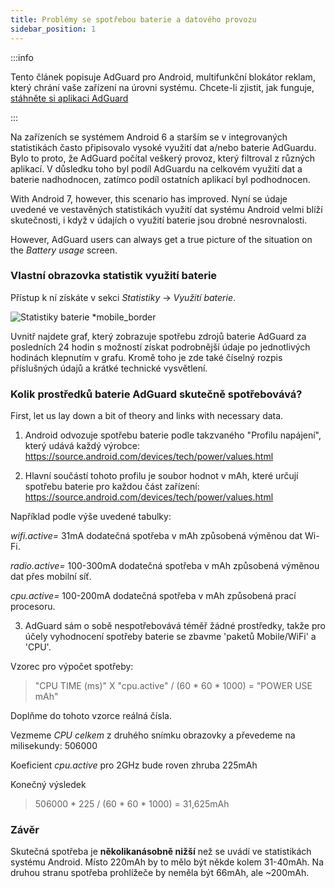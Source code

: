 ```yaml
---
title: Problémy se spotřebou baterie a datového provozu
sidebar_position: 1
---
```


:::info

Tento článek popisuje AdGuard pro Android, multifunkční blokátor reklam, který chrání vaše zařízení na úrovni systému. Chcete-li zjistit, jak funguje, [stáhněte si aplikaci AdGuard](https://adguard.com/download.html?auto=true)

:::

Na zařízeních se systémem Android 6 a starším se v integrovaných statistikách často připisovalo vysoké využití dat a/nebo baterie AdGuardu. Bylo to proto, že AdGuard počítal veškerý provoz, který filtroval z různých aplikací. V důsledku toho byl podíl AdGuardu na celkovém využití dat a baterie nadhodnocen, zatímco podíl ostatních aplikací byl podhodnocen.

With Android 7, however, this scenario has improved. Nyní se údaje uvedené ve vestavěných statistikách využití dat systému Android velmi blíží skutečnosti, i když v údajích o využití baterie jsou drobné nesrovnalosti.

However, AdGuard users can always get a true picture of the situation on the *Battery usage* screen.

### Vlastní obrazovka statistik využití baterie

Přístup k ní získáte v sekci *Statistiky* → *Využití baterie*.

![Statistiky baterie *mobile_border](https://cdn.adtidy.org/content/articles/battery/1.png)

Uvnitř najdete graf, který zobrazuje spotřebu zdrojů baterie AdGuard za posledních 24 hodin s možností získat podrobnější údaje po jednotlivých hodinách klepnutím v grafu. Kromě toho je zde také číselný rozpis příslušných údajů a krátké technické vysvětlení.

### Kolik prostředků baterie AdGuard skutečně spotřebovává?

First, let us lay down a bit of theory and links with necessary data.

1. Android odvozuje spotřebu baterie podle takzvaného "Profilu napájení", který udává každý výrobce: <https://source.android.com/devices/tech/power/values.html>

2. Hlavní součástí tohoto profilu je soubor hodnot v mAh, které určují spotřebu baterie pro každou část zařízení: <https://source.android.com/devices/tech/power/values.html>

Například podle výše uvedené tabulky:

_wifi.active=_ 31mA dodatečná spotřeba v mAh způsobená výměnou dat Wi-Fi.

_radio.active=_ 100-300mA dodatečná spotřeba v mAh způsobená výměnou dat přes mobilní síť.

_cpu.active=_ 100-200mA dodatečná spotřeba v mAh způsobená prací procesoru.

3. AdGuard sám o sobě nespotřebovává téměř žádné prostředky, takže pro účely vyhodnocení spotřeby baterie se zbavme 'paketů Mobile/WiFi' a 'CPU'.

Vzorec pro výpočet spotřeby:
> "CPU TIME (ms)" X "cpu.active" / (60 * 60 * 1000) = "POWER USE mAh"

Doplňme do tohoto vzorce reálná čísla.

Vezmeme _CPU celkem_ z druhého snímku obrazovky a převedeme na milisekundy: 506000

Koeficient _cpu.active_ pro 2GHz bude roven zhruba 225mAh

Konečný výsledek
> 506000 * 225 / (60 * 60 * 1000) = 31,625mAh

### Závěr

Skutečná spotřeba je **několikanásobně nižší** než se uvádí ve statistikách systému Android. Místo 220mAh by to mělo být někde kolem 31-40mAh. Na druhou stranu spotřeba prohlížeče by neměla být 66mAh, ale ~200mAh.
